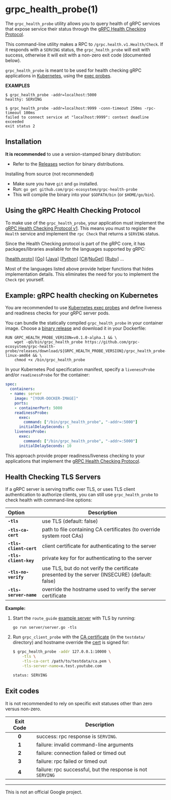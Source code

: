 # grpc_health_probe(1)

The `grpc_health_probe` utility allows you to query health of gRPC services that
expose service their status through the [gRPC Health Checking Protocol][hc].

This command-line utility makes a RPC to `/grpc.health.v1.Health/Check`. If it
responds with a `SERVING` status, the `grpc_health_probe` will exit with
success, otherwise it will exit with a non-zero exit code (documented below).

`grpc_health_probe` is meant to be used for health checking gRPC applications in
[Kubernetes][k8s], using the [exec probes][execprobe].

**EXAMPLES**

```text
$ grpc_health_probe -addr=localhost:5000
healthy: SERVING
```

```text
$ grpc_health_probe -addr=localhost:9999 -conn-timeout 250ms -rpc-timeout 100ms
failed to connect service at "localhost:9999": context deadline exceeded
exit status 2
```

## Installation

**It is recommended** to use a version-stamped binary distribution:
- Refer to the [Releases][rel] section for binary distributions.

Installing from source (not recommended)

- Make sure you have `git` and `go` installed.
- Run: `go get github.com/grpc-ecosystem/grpc-health-probe`
- This will compile the binary into your `$GOPATH/bin` (or `$HOME/go/bin`).

## Using the gRPC Health Checking Protocol

To make use of the `grpc_health_probe`, your application must implement the
[gRPC Health Checking Protocol v1][hc]. This means you must to register the
`Health` service and implement the `rpc Check` that returns a `SERVING` status.

Since the Health Checking protocol is part of the gRPC core, it has packages/libraries
available for the languages supported by gRPC:

[[health.proto](https://github.com/grpc/grpc/blob/master/src/proto/grpc/health/v1/health.proto)]
[[Go](https://godoc.org/google.golang.org/grpc/health/grpc_health_v1)]
[[Java](https://github.com/grpc/grpc-java/blob/master/services/src/generated/main/grpc/io/grpc/health/v1/HealthGrpc.java)]
[[Python](https://github.com/grpc/grpc/tree/master/src/python/grpcio_health_checking)]
[[C#](https://github.com/grpc/grpc/tree/master/src/csharp/Grpc.HealthCheck)/[NuGet](https://www.nuget.org/packages/Grpc.HealthCheck/)]
[[Ruby](https://www.rubydoc.info/gems/grpc/Grpc/Health/Checker)] ...

Most of the languages listed above provide helper functions that hides
implementation details. This eliminates the need for you to implement the `Check`
rpc yourself.

## Example: gRPC health checking on Kubernetes

You are recommended to use [Kubernetes exec probes][execprobe] and define
liveness and readiness checks for your gRPC server pods.

You can bundle the statically compiled `grpc_health_probe` in your container
image. Choose a [binary release][rel] and download it in your Dockerfile:

```
RUN GRPC_HEALTH_PROBE_VERSION=v0.1.0-alpha.1 && \
    wget -qO/bin/grpc_health_probe https://github.com/grpc-ecosystem/grpc-health-probe/releases/download/${GRPC_HEALTH_PROBE_VERSION}/grpc_health_probe-linux-amd64 && \
    chmod +x /bin/grpc_health_probe
```

In your Kubernetes Pod specification manifest, specify a `livenessProbe` and/or
`readinessProbe` for the container:

```yaml
spec:
  containers:
  - name: server
    image: "[YOUR-DOCKER-IMAGE]"
    ports:
    - containerPort: 5000
    readinessProbe:
      exec:
        command: ["/bin/grpc_health_probe", "-addr=:5000"]
      initialDelaySeconds: 5
    livenessProbe:
      exec:
        command: ["/bin/grpc_health_probe", "-addr=:5000"]
      initialDelaySeconds: 10
```

This approach provide proper readiness/liveness checking to your applications
that implement the [gRPC Health Checking Protocol][hc].

## Health Checking TLS Servers

If a gRPC server is serving traffic over TLS, or uses TLS client authentication
to authorize clients, you can still use `grpc_health_probe` to check health
with command-line options:

| Option | Description |
|:------------|-------------|
| **`-tls`** | use TLS (default: false) |
| **`-tls-ca-cert`** | path to file containing CA certificates (to override system root CAs) |
| **`-tls-client-cert`** | client certificate for authenticating to the server |
| **`-tls-client-key`** | private key for for authenticating to the server |
| **`-tls-no-verify`** | use TLS, but do not verify the certificate presented by the server (INSECURE) (default: false) |
| **`-tls-server-name`** | override the hostname used to verify the server certificate |

**Example:**

1. Start the `route_guide` [example
   server](https://github.com/grpc/grpc-go/tree/be59908d40f00be3573a50284c3863f1a37b8528/examples/route_guide)
   with TLS by running:

       go run server/server.go -tls

2. Run `grpc_client_probe` with the [CA
   certificate](https://github.com/grpc/grpc-go/blob/be59908d40f00be3573a50284c3863f1a37b8528/testdata/ca.pem)
   (in the `testdata/` directory) and hostname override the
   [cert](https://github.com/grpc/grpc-go/blob/be59908d40f00be3573a50284c3863f1a37b8528/testdata/server1.pem) is signed for:

      ```sh
      $ grpc_health_probe -addr 127.0.0.1:10000 \
          -tls \
          -tls-ca-cert /path/to/testdata/ca.pem \
          -tls-server-name=x.test.youtube.com

      status: SERVING
      ```



## Exit codes

It is not recommended to rely on specific exit statuses other than zero versus
non-zero.

| Exit Code | Description |
|:-----------:|-------------|
| **0** | success: rpc response is `SERVING`. |
| **1** | failure: invalid command-line arguments |
| **2** | failure: connection failed or timed out |
| **3** | failure: rpc failed or timed out |
| **4** | failure: rpc successful, but the response is not `SERVING` |


----

This is not an official Google project.

[hc]: https://github.com/grpc/grpc/blob/master/doc/health-checking.md
[k8s]: https://kubernetes.io/
[execprobe]: https://kubernetes.io/docs/tasks/configure-pod-container/configure-liveness-readiness-probes/#define-a-liveness-command
[rel]: https://github.com/grpc-ecosystem/grpc-health-probe/releases
